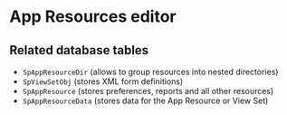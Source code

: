 # App Resources editor

## Related database tables

- `SpAppResourceDir` (allows to group resources into nested directories)
- `SpViewSetObj` (stores XML form definitions)
- `SpAppResource` (stores preferences, reports and all other resources)
- `SpAppResourceData` (stores data for the App Resource or View Set)
